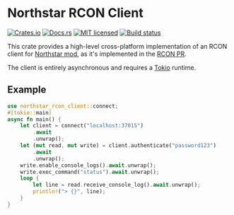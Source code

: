 # Northstar RCON Client

[![Crates.io][crates-badge]][crates-url]
[![Docs.rs][docs-badge]][docs-url]
[![MIT licensed][mit-badge]][mit-url]
[![Build status][actions-badge]][actions-url]

[crates-badge]: https://img.shields.io/crates/v/northstar-rcon-client.svg
[crates-url]: https://crates.io/crates/northstar-rcon-client
[docs-badge]: https://img.shields.io/docsrs/northstar-rcon-client
[docs-url]: https://docs.rs/northstar-rcon-client/latest/northstar-rcon-client
[mit-badge]: https://img.shields.io/badge/license-MIT-blue.svg
[mit-url]: https://github.com/cpdt/northstar-rcon-client/blob/master/LICENSE
[actions-badge]: https://github.com/cpdt/northstar-rcon-client/workflows/Build/badge.svg
[actions-url]: https://github.com/cpdt/northstar-rcon-client/actions?query=workflow%3ABuild+branch%3Amain

This crate provides a high-level cross-platform implementation of an RCON client for
[Northstar mod], as it's implemented in the [RCON PR].

The client is entirely asynchronous and requires a [Tokio](https://tokio.rs/) runtime.

## Example
```rust
use northstar_rcon_client::connect;
#[tokio::main]
async fn main() {
    let client = connect("localhost:37015")
        .await
        .unwrap();
    let (mut read, mut write) = client.authenticate("password123")
        .await
        .unwrap();
    write.enable_console_logs().await.unwrap();
    write.exec_command("status").await.unwrap();
    loop {
        let line = read.receive_console_log().await.unwrap();
        println!("> {}", line);
    }
}
```

[Northstar mod]: https://northstar.tf/
[RCON PR]: https://github.com/R2Northstar/NorthstarLauncher/pull/100
